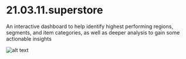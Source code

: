 # 21.03.11.superstore
An interactive dashboard to help identify highest performing regions, segments, and item categories, as well as deeper analysis to gain some actionable insights

![alt text](https://github.com/haridira/21.03.11.superstore/blob/images/21-03-11-superstore-01-furniture.jpg?raw=true)

